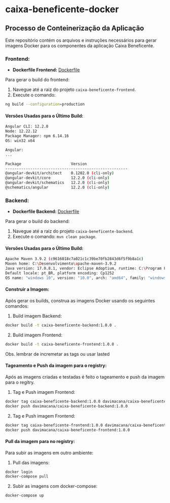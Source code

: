 # caixa-beneficente-docker

## Processo de Conteinerização da Aplicação

Este repositório contém os arquivos e instruções necessários para gerar imagens Docker para os componentes da aplicação Caixa Beneficente.

### Frontend:

- **Dockerfile Frontend:** [Dockerfile](https://github.com/davimacana/caixa-beneficente-frontend/blob/feature/container-docker/Dockerfile)

Para gerar o build do frontend:
1. Navegue até a raiz do projeto `caixa-beneficente-frontend`.
2. Execute o comando:
```bash
ng build --configuration=production

```

#### Versões Usadas para o Último Build:

```bash
Angular CLI: 12.2.0
Node: 12.22.12
Package Manager: npm 6.14.16
OS: win32 x64

Angular:
...

Package                      Version
------------------------------------------------------
@angular-devkit/architect    0.1202.0 (cli-only)
@angular-devkit/core         12.2.0 (cli-only)
@angular-devkit/schematics   12.2.0 (cli-only)
@schematics/angular          12.2.0 (cli-only)
```

### Backend:

- **Dockerfile Backend:** [Dockerfile](https://github.com/davimacana/caixa-beneficente-backend/blob/feature/container-docker/Dockerfile)

Para gerar o build do backend:
1. Navegue até a raiz do projeto `caixa-beneficente-backend`.
2. Execute o comando: `mvn clean package`.

#### Versões Usadas para o Último Build:

```bash
Apache Maven 3.9.2 (c9616018c7a021c1c39be70fb2843d6f5f9b8a1c)
Maven home: C:\Desenvolvimento\apache-maven-3.9.2
Java version: 17.0.8.1, vendor: Eclipse Adoptium, runtime: C:\Program Files\Java\Eclipse Adoptium\jdk-17.0.8.101-hotspot
Default locale: pt_BR, platform encoding: Cp1252
OS name: "windows 10", version: "10.0", arch: "amd64", family: "windows"
```

#### Construir a Imagem:
Após gerar os builds, construa as imagens Docker usando os seguintes comandos:
1. Build imagem Backend:
```bash
docker build -t caixa-beneficente-backend:1.0.0 .
```

2. Build imagem Frontend:
```bash
docker build -t caixa-beneficente-frontend:1.0.0 .
```

Obs. lembrar de incremetar as tags ou usar lasted

#### Tageamento e Push da imagem para o registry:
Após as imagens criadas e testadas é feito o tageamento e push da imagem para o regitry.
1. Tag e Push imagem Frontend:
```bash
docker tag caixa-beneficente-backend:1.0.0 davimacana/caixa-beneficente-backend:1.0.0
docker push davimacana/caixa-beneficente-backend:1.0.0
```
2. Tag e Push imagem Frontend:
```bash
docker tag caixa-beneficente-frontend:1.0.0 davimacana/caixa-beneficente-frontend:1.0.0
docker push davimacana/caixa-beneficente-frontend:1.0.0
```

#### Pull da imagem para no registry:
Para subir as imagens em outro ambiente:
1. Pull das imagens:
```bash
docker login
docker-compose pull
```
2. Subir as imagens com docker-compose:
```bash
docker-compose up
```

